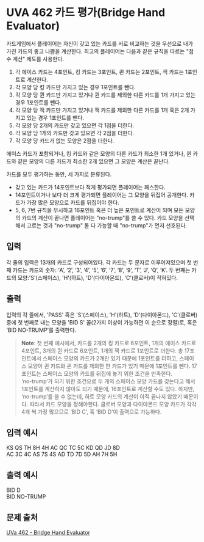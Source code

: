 # UVA 462 카드 평가(Bridge Hand Evaluator)

카드게임에서 플레이어는 자신이 갖고 있는 카드를 서로 비교하는 것을 우선으로 내가 가진 카드의 좋고 나쁨을 계산한다. 최고의 플레이어는 다음과 같은 규칙을 따르는 "점수 계산" 제도를 사용한다.

1. 각 에이스 카드는 4포인트, 킹 카드는 3포인트, 퀸 카드는 2포인트, 잭 카드는 1포인트로 계산한다.
2. 각 모양 당 킹 카드만 가지고 있는 경우 1포인트를 뺀다.
3. 각 모양 당 퀸 카드만 가지고 있거나 퀸 카드를 제외한 다른 카드를 1개 가지고 있는 경우 1포인트를 뺀다.
4. 각 모양 당 잭 카드만 가지고 있거나 잭 카드를 제외한 다른 카드를 1개 혹은 2개 가지고 있는 경우 1포인트를 뺀다.
5. 각 모양 당 2개의 카드만 갖고 있으면 각 1점을 더한다.
6. 각 모양 당 1개의 카드만 갖고 있으면 각 2점을 더한다.
7. 각 모양 당 카드가 없는 모양은 2점을 더한다.

에이스 카드가 포함되거나, 킹 카드와 같은 모양의 다른 카드가 최소한 1개 있거나, 퀸 카드와 같은 모양의 다른 카드가 최소한 2개 있으면 그 모양은 계산은 끝난다.  

카드를 모두 평가하는 동안, 세 가지로 분류된다.

- 갖고 있는 카드가 14포인트보다 적게 평가되면 플레이어는 패스한다.
- 14포인트이거나 보다 더 크게 평가되면 플레이어는 그 모양을 뒤집어 공개한다. 카드가 가장 많은 모양으로 카드를 뒤집어야 한다.
- 5, 6, 7번 규칙을 무시하고 16포인트 혹은 더 높은 포인트로 계산이 되며 모든 모양의 카드의 계산이 끝나면 플레이어는 "no-trump"를 쓸 수 있다. 카드 모양을 선택해서 고르는 것과 "no-trump" 둘 다 가능할 때 "no-trump"가 먼저 선호된다.

## 입력

각 줄의 입력은 13개의 카드로 구성되어있다. 각 카드는 두 문자로 이루어져있으며 첫 번째 카드는 카드의 숫자: ‘A’, ‘2’, ‘3’, ‘4’, ‘5’, ‘6’, ‘7’, ‘8’, ‘9’, ‘T’, ‘J’, ‘Q’, ‘K’. 두 번째는 카드의 모양:'S'(스페이스), 'H'(하트), 'D'(다이아몬드), 'C'(클로버)이 적혀있다.

## 출력

입력의 각 줄에서, 'PASS' 혹은 'S'(스페이스), 'H'(하트), 'D'(다이아몬드), 'C'(클로버) 중에 첫 번째로 내는 모양을 'BID S' 꼴(2가지 이상이 가능하면 이 순으로 정렬)로, 혹은 ‘BID NO-TRUMP’를 출력한다.

> **Note**: 첫 번째 예시에서, 카드를 2개의 킹 카드로 6포인트, 1개의 에이스 카드로 4포인트, 3개의 퀸 카드로 6포인트, 1개의 잭 카드로 1포인트로 더한다. 총 17포인트에서 스페이스 모양의 카드가 2개만 있기 때문에 1포인트를 더하고, 스페이스 모양이 퀸 카드와 퀸 카드를 제외한 한 카드가 있기 때문에 1포인트를 뺀다. 17포인트는 스페이스 모양의 카드를 뒤집에 놓기 위한 조건을 만족한다.  
> ‘no-trump’가 되기 위한 조건으로 두 개의 스페이스 모양 카드를 갖는다고 해서 1포인트를 계산하지 않아도 되기 때문에, 16포인트로 계산할 수도 있다. 하지만, ‘no-trump’를 쓸 수 없는데, 하트 모양 카드의 계산이 아직 끝나지 않았기 때문이다. 따라서 카드 모양을 정해야한다. 클로버 모양과 다이아몬드 모양 카드가 각각 4개 씩 가장 많으므로 ‘BID C’, 혹 ‘BID D’이 출력으로 가능하다.

## 입력 예시

KS QS TH 8H 4H AC QC TC 5C KD QD JD 8D  
AC 3C 4C AS 7S 4S AD TD 7D 5D AH 7H 5H

## 출력 예시

BID D  
BID NO-TRUMP

## 문제 출처
[UVa 462 - Bridge Hand Evaluator](https://uva.onlinejudge.org/index.php?option=com_onlinejudge&Itemid=8&page=show_problem&problem=403)
